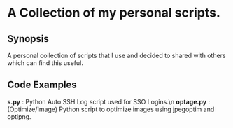 # A Collection of my personal scripts.

## Synopsis

A personal collection of scripts that I use and decided to shared with others which can find this useful.

## Code Examples

**s.py** : Python Auto SSH Log script used for SSO Logins.\n
**optage.py** : (Optimize/Image) Python script to optimize images using jpegoptim and optipng.

